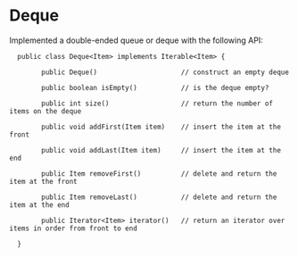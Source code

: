 Deque
=====

Implemented a double-ended queue or deque with the following API:


      public class Deque<Item> implements Iterable<Item> {
                  
            public Deque()                     // construct an empty deque
            
            public boolean isEmpty()           // is the deque empty?
            
            public int size()                  // return the number of items on the deque
            
            public void addFirst(Item item)    // insert the item at the front
            
            public void addLast(Item item)     // insert the item at the end
            
            public Item removeFirst()          // delete and return the item at the front
            
            public Item removeLast()           // delete and return the item at the end
            
            public Iterator<Item> iterator()   // return an iterator over items in order from front to end
            
      }
